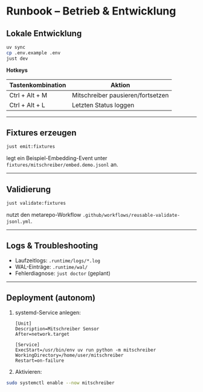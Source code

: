 # Runbook – Betrieb & Entwicklung

## Lokale Entwicklung

```bash
uv sync
cp .env.example .env
just dev

```

**Hotkeys**

| Tastenkombination | Aktion                            |
| ----------------- | --------------------------------- |
| Ctrl + Alt + M    | Mitschreiber pausieren/fortsetzen |
| Ctrl + Alt + L    | Letzten Status loggen             |

---

## Fixtures erzeugen

```bash
just emit:fixtures
```

legt ein Beispiel-Embedding-Event unter `fixtures/mitschreiber/embed.demo.jsonl` an.

---

## Validierung

```bash
just validate:fixtures
```

nutzt den metarepo-Workflow `.github/workflows/reusable-validate-jsonl.yml`.

---

## Logs & Troubleshooting

* Laufzeitlogs: `.runtime/logs/*.log`
* WAL-Einträge: `.runtime/wal/`
* Fehlerdiagnose: `just doctor` (geplant)

---

## Deployment (autonom)

1. systemd-Service anlegen:

   ```
   [Unit]
   Description=Mitschreiber Sensor
   After=network.target

   [Service]
   ExecStart=/usr/bin/env uv run python -m mitschreiber
   WorkingDirectory=/home/user/mitschreiber
   Restart=on-failure
   ```

2. Aktivieren:

```bash
sudo systemctl enable --now mitschreiber
```
